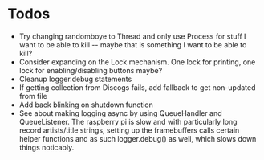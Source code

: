 # Todos
* Try changing randomboye to Thread and only use Process for stuff I want to be able to kill -- maybe that is something I want to be able to kill?
* Consider expanding on the Lock mechanism. One lock for printing, one lock for enabling/disabling buttons maybe?
* Cleanup logger.debug statements
* If getting collection from Discogs fails, add fallback to get non-updated from file
* Add back blinking on shutdown function
* See about making logging async by using QueueHandler and QueueListener. The raspberry pi is slow and with particularly long record artists/title strings, setting up the framebuffers calls certain helper functions and as such logger.debug() as well, which slows down things noticably. 